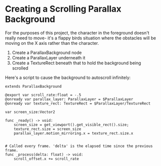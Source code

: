 # Creating a Scrolling Parallax Background

For the purposes of this project, the character in the foreground doesn't really need to move- it's a flappy birds situation where the obstacles will be moving on the X axis rather than the character. 

1. Create a ParallaxBackground node
2. Create a ParallaxLayer underneath it
3. Create a TextureRect beneath that to hold the background being scrolled



Here's a script to cause the background to autoscroll infinitely:

```gdscript
extends ParallaxBackground

@export var scroll_rate:float = -.5
@onready var parallax_layer: ParallaxLayer = $ParallaxLayer
@onready var texture_rect: TextureRect = $ParallaxLayer/TextureRect

var screen_size:Vector2

func _ready() -> void:
	screen_size = get_viewport().get_visible_rect().size;
	texture_rect.size = screen_size
	parallax_layer.motion_mirroring.x = texture_rect.size.x


# Called every frame. 'delta' is the elapsed time since the previous frame.
func _process(delta: float) -> void:
	scroll_offset.x += scroll_rate

```

